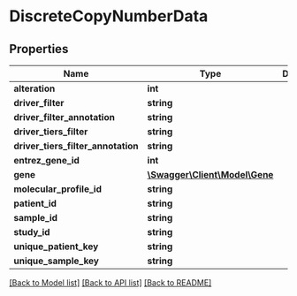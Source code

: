 # DiscreteCopyNumberData

## Properties
Name | Type | Description | Notes
------------ | ------------- | ------------- | -------------
**alteration** | **int** |  | 
**driver_filter** | **string** |  | [optional] 
**driver_filter_annotation** | **string** |  | [optional] 
**driver_tiers_filter** | **string** |  | [optional] 
**driver_tiers_filter_annotation** | **string** |  | [optional] 
**entrez_gene_id** | **int** |  | 
**gene** | [**\Swagger\Client\Model\Gene**](Gene.md) |  | [optional] 
**molecular_profile_id** | **string** |  | 
**patient_id** | **string** |  | 
**sample_id** | **string** |  | 
**study_id** | **string** |  | 
**unique_patient_key** | **string** |  | [optional] 
**unique_sample_key** | **string** |  | [optional] 

[[Back to Model list]](../README.md#documentation-for-models) [[Back to API list]](../README.md#documentation-for-api-endpoints) [[Back to README]](../README.md)


